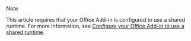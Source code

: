> [!NOTE]
> This article requires that your Office Add-in is configured to use a shared runtime. For more information, see [Configure your Office Add-in to use a shared runtime](../develop/configure-your-add-in-to-use-a-shared-runtime.md).